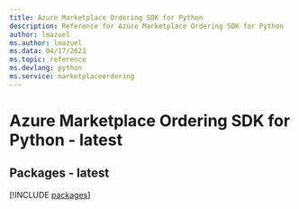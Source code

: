 ```yaml
---
title: Azure Marketplace Ordering SDK for Python
description: Reference for Azure Marketplace Ordering SDK for Python
author: lmazuel
ms.author: lmazuel
ms.data: 04/17/2023
ms.topic: reference
ms.devlang: python
ms.service: marketplaceordering
---
```

# Azure Marketplace Ordering SDK for Python - latest
## Packages - latest
[!INCLUDE [packages](marketplace-ordering-index.md)]